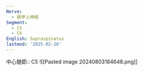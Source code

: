 ```yaml
---
Nerve:
  - 肩甲上神経
Segment:
  - C5
  - C6
English: Supraspinatus
lastmod: '2025-02-26'
---
```

中心髄節:: C5
![[Pasted image 20240803184648.png]]
